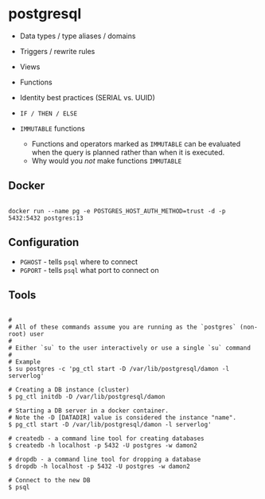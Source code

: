 # postgresql

* Data types / type aliases / domains
* Triggers / rewrite rules
* Views
* Functions
* Identity best practices (SERIAL vs. UUID)


* `IF / THEN / ELSE`

* `IMMUTABLE` functions
  * Functions and operators marked as `IMMUTABLE` can be evaluated when the query
    is planned rather than when it is executed.
  * Why would you *not* make functions `IMMUTABLE`

## Docker

```shell

docker run --name pg -e POSTGRES_HOST_AUTH_METHOD=trust -d -p 5432:5432 postgres:13

```
## Configuration

* `PGHOST` - tells `psql` where to connect
* `PGPORT` - tells `psql` what port to connect on

## Tools

```shell

#
# All of these commands assume you are running as the `postgres` (non-root) user
#
# Either `su` to the user interactively or use a single `su` command
#
# Example
$ su postgres -c 'pg_ctl start -D /var/lib/postgresql/damon -l serverlog'

# Creating a DB instance (cluster)
$ pg_ctl initdb -D /var/lib/postgresql/damon

# Starting a DB server in a docker container.
# Note the -D [DATADIR] value is considered the instance "name".
$ pg_ctl start -D /var/lib/postgresql/damon -l serverlog'

# createdb - a command line tool for creating databases
$ createdb -h localhost -p 5432 -U postgres -w damon2

# dropdb - a command line tool for dropping a database
$ dropdb -h localhost -p 5432 -U postgres -w damon2

# Connect to the new DB
$ psql
```